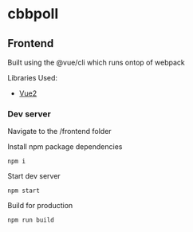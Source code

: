 # cbbpoll

## Frontend
Built using the @vue/cli which runs ontop of webpack

Libraries Used:
* [Vue2](https://vuejs.org/v2/api/)
### Dev server
Navigate to the /frontend folder

Install npm package dependencies
```
npm i
```
Start dev server
```
npm start
```
Build for production
```
npm run build
```

